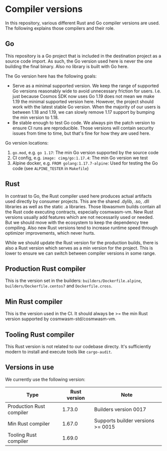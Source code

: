 # Compiler versions

In this repository, various different Rust and Go compiler versions are used.
The following explains those compilers and their role.

## Go

This repository is a Go project that is included in the destination project as a
source code import. As such, the Go version used here is never the one building
the final binary. Also no library is built with Go here.

The Go version here has the following goals:

- Serve as a minimal supported version. We keep the range of supported Go
  versions reasonably wide to avoid unnecessary friction for users. I.e. just
  because Cosmos SDK now uses Go 1.19 does not mean we make 1.19 the minimal
  supported version here. However, the project should work with the latest
  stable Go version. When the majority of our users is between 1.18 and 1.19, we
  can slowly remove 1.17 support by bumping the min version to 1.18.
- Be stable enough to test Go code. We always pin the patch version to ensure CI
  runs are reproducible. Those versions will contain security issues from time
  to time, but that's fine for how they are used here.

Go version locations:

1. `go.mod`, e.g. `go 1.17`: The min Go version supported by the source code
2. CI config, e.g. `image: cimg/go:1.17.4`: The min Go version we test
3. Alpine docker, e.g. `FROM golang:1.17.7-alpine`: Used for testing the Go code
   (see `ALPINE_TESTER` in `Makefile`)

## Rust

In contrast to Go, the Rust compiler used here produces actual artifacts used
directly by consumer projects. This are the shared .dylib, .so, .dll libraries
as well as the static .a libraries. Those libwasmvm builds contain all the Rust
code executing contracts, especially cosmwasm-vm. New Rust versions usually add
features which are not necessarily used or needed. But we should move with the
ecosystem to keep the dependency tree compiling. Also new Rust versions tend to
increase runtime speed through optimizer improvements, which never hurts.

While we should update the Rust version for the production builds, there is also
a Rust version which serves as a min version for the project. This is lower to
ensure we can switch between compiler versions in some range.

## Production Rust compiler

This is the version set in the builders: `builders/Dockerfile.alpine`,
`builders/Dockerfile.centos7` and `Dockerfile.cross`.

## Min Rust compiler

This is the version used in the CI. It should always be >= the min Rust version
supported by cosmwasm-std/cosmwasm-vm.

## Tooling Rust compiler

This Rust version is not related to our codebase directy. It's sufficiently
modern to install and execute tools like `cargo-audit`.

## Versions in use

We currently use the following version:

| Type                     | Rust version | Note                              |
| ------------------------ | ------------ | --------------------------------- |
| Production Rust compiler | 1.73.0       | Builders version 0017             |
| Min Rust compiler        | 1.67.0       | Supports builder versions >= 0015 |
| Tooling Rust compiler    | 1.69.0       |                                   |
